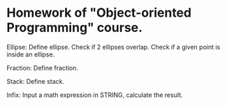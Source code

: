 # Homework of "Object-oriented Programming" course.

Ellipse: Define ellipse. Check if 2 ellipses overlap. Check if a given point is inside an ellipse.

Fraction: Define fraction.

Stack: Define stack.

Infix: Input a math expression in STRING, calculate the result.
